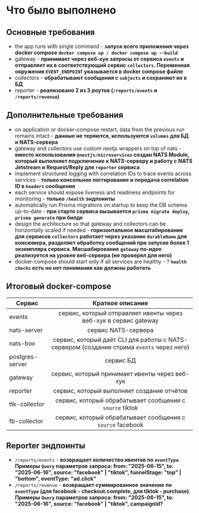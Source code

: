 # Что было выполнено
## Основные требования
* the app runs with single command - **запуск всего приложения через docker compose `docker compose up / docker compose up --build`**
* gateway - **принимает через веб-хук запросы от сервиса `events` и отправляет их в соответствующий сервис `collectors`. Переменная окружения `EVENT_ENDPOINT` указывается в docker compose файле**
* collectors  - **обрабатывают сообщения с `subjects` и сохраняют их в БД**
* reporter - **реализовано 2 из 3 роутов (`/reports/events` и `/reports/revenue`)**

## Дополнительные требования
* on application or docker-compose restart, data from the previous run remains intact - **данные не теряются, используются `volumes` для БД и NATS-сервера**
* gateway and collectors use custom nestjs wrappers on top of nats - **вместо использования `@nestjs/microservices` создан NATS Module, который выполняет подключение к NATS-серверу и работу с NATS Jetstream и Request/Reply для `reporter` сервиса**
* implement structured logging with correlation IDs to trace events across services - **только консольное логгирование и передача correlation ID в `headers` сообщения**
* each service should expose liveness and readiness endpoints for monitoring - **только `/health` эндпоинты**
* automatically run Prisma migrations on startup to keep the DB schema up-to-date - **при старте сервиса вызывается `prisma migrate deploy`, `prisma generate` при билде**
* design the architecture so that gateway and collectors can be horizontally scaled if needed - **горизонтальное масштабирование для сервисов `collectors` работает через указание `durableName` для консюмера, разделяет обработку сообщений при запуске более 1 экземпляра сервиса. Масшабирование `gateway` по-идее реализуется на уровне веб-сервера (не проверял для него)**
* docker-compose should start only if all services are healthy - ? **`health checks` есть но нет понимания как должны работать**

## Итоговый docker-compose
| Сервис  | Краткое описание |
| ------------- |:-------------:|
| events      | сервис, который отправляет ивенты через веб-хук в сервис gateway     |
| nats-server      | сервис NATS-сервера     |
| nats-box     | сервис, который даёт CLI для работы с NATS-сервером (создание стрима `events` через него)    |
| postgres-server     | сервис БД     |
| gateway    | сервис, который принимает ивенты через веб-хук    |
| reporter    | сервис, который выполняет создание отчётов    |
| ttk-collector    | сервис, который обрабатывает сообщения с `source` tiktok     |
| fb-collector    | сервис, который обрабатывает сообщения с `source` facebook     |

## Reporter эндпоинты

* `/reports/events` - **возвращает количество ивентов по `eventType`. Примеры `Query` параметров запроса: from: "2025-06-15", to: "2025-06-16", source: "facebook" | "tiktok", funnelStage: "top" | "bottom", eventType: "ad.click"**
* `/reports/revenue` - **возвращает суммированное значение по `eventType` (для facebook - checkout.complete, для tiktok - purchase). Примеры `Query` параметров запроса: from: "2025-06-15", to: "2025-06-16", source: "facebook" | "tiktok", campaignId?** 

